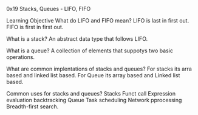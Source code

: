 0x19 Stacks, Queues - LIFO, FIFO

Learning Objective What do LIFO and FIFO mean? LIFO is last in first out. FIFO is first in first out.

What is a stack? An abstract data type that follows LIFO.

What is a queue? A collection of elements that suppotys two basic operations.

What are common implentations of stacks and queues? For stacks its arra based and linked list based. For Queue its array based and Linked list based.

Common uses for stacks and queues? Stacks Funct call Expression evaluation backtracking
Queue Task scheduling Network pprocessing Breadth-first search.
